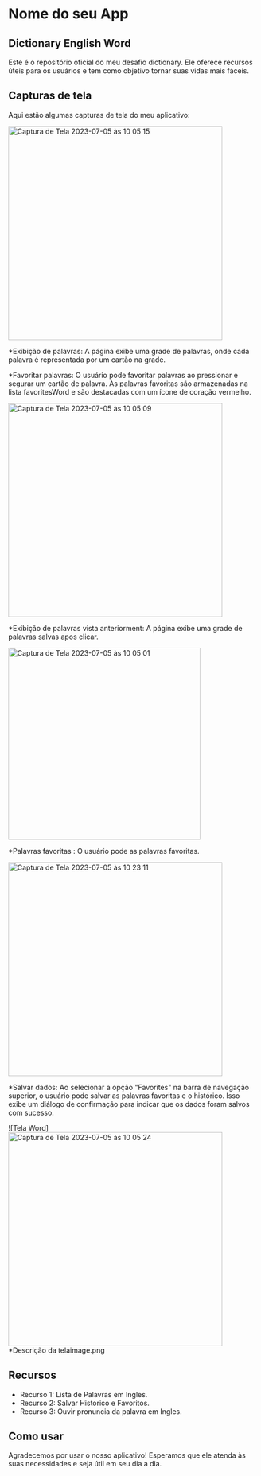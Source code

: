 # Nome do seu App

## Dictionary English Word

Este é o repositório oficial do meu desafio dictionary. Ele oferece recursos úteis para os usuários e tem como objetivo tornar suas vidas mais fáceis.

## Capturas de tela

Aqui estão algumas capturas de tela do meu aplicativo:

<img width="430" alt="Captura de Tela 2023-07-05 às 10 05 15" src="https://github.com/Ednacio/desafio-dictionary/assets/83678426/7a1089a0-2e5c-4af4-b676-b5e9d8115ab5">

*Exibição de palavras: A página exibe uma grade de palavras, onde cada palavra é representada por um cartão na grade.

*Favoritar palavras: O usuário pode favoritar palavras ao pressionar e segurar um cartão de palavra. As palavras favoritas são armazenadas na lista favoritesWord e são destacadas com um ícone de coração vermelho.


<img width="430" alt="Captura de Tela 2023-07-05 às 10 05 09" src="https://github.com/Ednacio/desafio-dictionary/assets/83678426/164cdb98-5638-425b-aae2-210c80743729">

*Exibição de palavras vista anteriorment: A página exibe uma grade de palavras salvas apos clicar.

<img width="386" alt="Captura de Tela 2023-07-05 às 10 05 01" src="https://github.com/Ednacio/desafio-dictionary/assets/83678426/7278285f-0428-4bfa-aaf5-5de578ad95e2">

*Palavras favoritas : O usuário pode as palavras favoritas.

<img width="430" alt="Captura de Tela 2023-07-05 às 10 23 11" src="https://github.com/Ednacio/desafio-dictionary/assets/83678426/4317e82b-8e59-4a29-9897-a5dcea5dadd0">

*Salvar dados: Ao selecionar a opção "Favorites" na barra de navegação superior, o usuário pode salvar as palavras favoritas e o histórico. Isso exibe um diálogo de confirmação para indicar que os dados foram salvos com sucesso.

![Tela Word]<img width="430" alt="Captura de Tela 2023-07-05 às 10 05 24" src="https://github.com/Ednacio/desafio-dictionary/assets/83678426/3b3d00ae-2375-4093-bfe0-3ba7ea500a7e">
*Descrição da telaimage.png


## Recursos

- Recurso 1: Lista de Palavras em Ingles.
- Recurso 2: Salvar Historico e Favoritos.
- Recurso 3: Ouvir pronuncia da palavra em Ingles.

## Como usar


Agradecemos por usar o nosso aplicativo! Esperamos que ele atenda às suas necessidades e seja útil em seu dia a dia.

